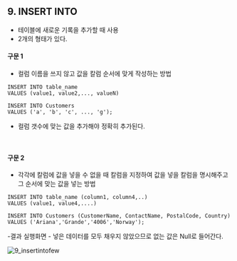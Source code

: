 ## 9. INSERT INTO

- 테이블에 새로운 기록을 추가할 때 사용
- 2개의 형태가 있다. 

#### 구문 1

- 컬럼 이름을 쓰지 않고 값을 칼럼 순서에 맞게 작성하는 방법

~~~
INSERT INTO table_name
VALUES (value1, value2,..., valueN)

INSERT INTO Customers
VALUES ('a', 'b', 'c', ..., 'g');
~~~

- 컬럼 갯수에 맞는 값을 추가해야 정확히 추가된다.

<br>

#### 구문 2

- 각각에 칼럼에 값을 넣을 수 없을 때 칼럼을 지정하여 값을 넣을 칼럼을 명시해주고 그 순서에 맞는 값을 넣는 방법
 
~~~
INSERT INTO table_name (column1, column4,..)
VALUES (value1, value4,....)

INSERT INTO Customers (CustomerName, ContactName, PostalCode, Country)
VALUES ('Ariana','Grande','4006','Norway');
~~~

-결과 실행화면
	- 넣은 데이터를 모두 채우지 않았으므로 없는 값은 Null로 들어간다.

![9_insertintofew](https://github.com/juliahwang/wps-til/blob/master/0519-Day10-python3/HW-SQL%20study/sql-img/9_insertintofew.png)

<br>
